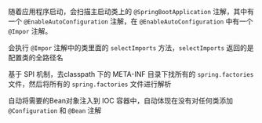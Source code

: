 
随着应用程序启动，会扫描主启动类上的 `@SpringBootApplication` 注解，其中有一个 `@EnableAutoConfiguration` 注解，在 `@EnableAutoConfiguration` 中有一个 `@Impor` 注解。

会执行 `@Impor` 注解中的类里面的 `selectImports` 方法，`selectImports` 返回的是配置类的全路径名

基于 SPI 机制，去classpath 下的 META-INF 目录下找所有的 `spring.factories` 文件，然后将所有的 `spring.factories` 文件进行解析

自动将需要的Bean对象注入到 IOC 容器中，自动体现在没有对任何类添加 `@Configuration` 和 `@Bean` 注解